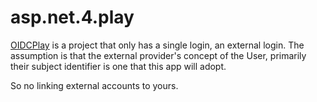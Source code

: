 # asp.net.4.play

[OIDCPlay](./src/OIDCPlay) is a project that only has a single login, an external login.
The assumption is that the external provider's concept of the User, primarily their subject identifier is one that this app will adopt.

So no linking external accounts to yours.  
